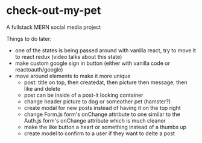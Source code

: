 # check-out-my-pet
A fullstack MERN social media project

Things to do later:
- one of the states is being passed around with vanilla react, try to move it to react redux (video talks about this state)
- make custom google sign in button (either with vanilla code or reactoauth/google)
- move around elements to make it more unique
    - post: title on top, then createdat, then picture then message, then like and delete
    - post can be inside of a post-it looking container
    - change header picture to dog or someother pet (hamster?)
    - create modal for new posts instead of having it on the top right
    - change Form.js form's onChange attribute to one similar to the Auth.js form's onChange attribute which is much cleaner
    - make the like button a heart or something instead of a thumbs up
    - create model to confirm to a user if they want to delte a post